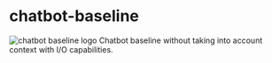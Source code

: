 # chatbot-baseline

![chatbot baseline logo](miscellaneous/chabot-baseline-logo.png)
Chatbot baseline without taking into account context with I/O capabilities.
